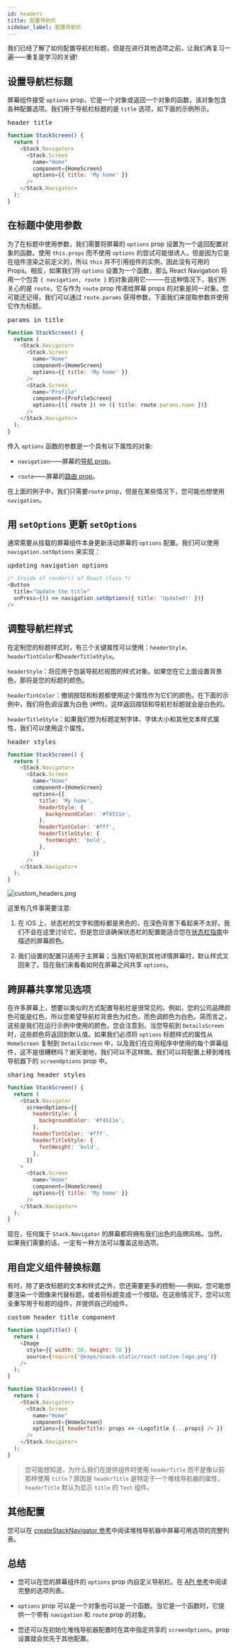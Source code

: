 ```yaml
---
id: headers
title: 配置导航栏
sidebar_label: 配置导航栏
---
```



我们已经了解了如何配置导航栏标题，但是在进行其他选项之前，让我们再复习一遍——重复是学习的关键!

## 设置导航栏标题

屏幕组件接受 `options` prop，它是一个对象或返回一个对象的函数，该对象包含各种配置选项。我们用于导航栏标题的是 `title` 选项，如下面的示例所示。

<samp id="basic-header-config">header title</samp>

```js
function StackScreen() {
  return (
    <Stack.Navigator>
      <Stack.Screen
        name="Home"
        component={HomeScreen}
        options={{ title: 'My home' }}
      />
    </Stack.Navigator>
  );
}
```

## 在标题中使用参数
 
为了在标题中使用参数，我们需要将屏幕的 `options` prop 设置为一个返回配置对象的函数。使用 `this.props` 而不使用 `options` 的尝试可能很诱人，但是因为它是在组件渲染之前定义的，所以 `this` 并不引用组件的实例，因此没有可用的Props。相反，如果我们将 `options` 设置为一个函数，那么 React Navigation 将用一个包含 `{ navigation, route }` 的对象调用它———在这种情况下，我们所关心的是 `route`，它与作为 `route` prop 传递给屏幕 props 的对象是同一对象。您可能还记得，我们可以通过 `route.params` 获得参数，下面我们来提取参数并使用它作为标题。

<samp id="params-in-title">params in title</samp>

```js
function StackScreen() {
  return (
    <Stack.Navigator>
      <Stack.Screen
        name="Home"
        component={HomeScreen}
        options={{ title: 'My home' }}
      />
      <Stack.Screen
        name="Profile"
        component={ProfileScreen}
        options={({ route }) => ({ title: route.params.name })}
      />
    </Stack.Navigator>
  );
}
```

传入 `options` 函数的参数是一个具有以下属性的对象:

- `navigation`——屏幕的[导航 prop](navigation-prop.md)。

- `route`——屏幕的[路由 prop](route-prop.md)。

在上面的例子中，我们只需要`route` prop，但是在某些情况下，您可能也想使用 `navigation`。

## 用 `setOptions` 更新 `setOptions`


通常需要从挂载的屏幕组件本身更新活动屏幕的 `options` 配置。我们可以使用 `navigation.setOptions` 来实现：

<samp id="updating-options-with-setoptions">updating navigation options</samp>

```js
/* Inside of render() of React class */
<Button
  title="Update the title"
  onPress={() => navigation.setOptions({ title: 'Updated!' })}
/>
```

## 调整导航栏样式

在定制您的标题样式时，有三个关键属性可以使用：`headerStyle`、`headerTintColor`和`headerTitleStyle`。

`headerStyle`：将应用于包装导航栏视图的样式对象。如果您在它上面设置背景色，那将是您的标题的颜色。

`headerTintColor`：撤销按钮和标题都使用这个属性作为它们的颜色。在下面的示例中，我们将色调设置为白色 (#fff)，这样返回按钮和导航栏标题就会是白色的。

`headerTitleStyle`：如果我们想为标题定制字体、字体大小和其他文本样式属性，我们可以使用这个属性。

<samp id="header-styles">header styles</samp>

```js
function StackScreen() {
  return (
    <Stack.Navigator>
      <Stack.Screen
        name="Home"
        component={HomeScreen}
        options={{
          title: 'My home',
          headerStyle: {
            backgroundColor: '#f4511e',
          },
          headerTintColor: '#fff',
          headerTitleStyle: {
            fontWeight: 'bold',
          },
        }}
      />
    </Stack.Navigator>
  );
}
```

![custom_headers.png](/assets/headers/custom_headers.png)

这里有几件事需要注意:

1. 在 iOS 上，状态栏的文字和图标都是黑色的，在深色背景下看起来不太好。我们不会在这里讨论它，但是您应该确保状态栏的配置能适合您在[状态栏指南](status-bar.md)中描述的屏幕颜色。

2. 我们设置的配置只适用于主屏幕；当我们导航到其他详情屏幕时，默认样式又回来了。现在我们来看看如何在屏幕之间共享 `options`。

## 跨屏幕共享常见选项

在许多屏幕上，想要以类似的方式配置导航栏是很常见的。例如，您的公司品牌颜色可能是红色，所以您希望导航栏背景色为红色，而色调颜色为白色。简而言之，这些是我们在运行示例中使用的颜色，您会注意到，当您导航到 `DetailsScreen` 时，这些颜色将返回到默认值。如果我们必须将 `options` 标题样式的属性从`HomeScreen` 复制到 `DetailsScreen` 中，以及我们在应用程序中使用的每个屏幕组件，这不是很糟糕吗？谢天谢地，我们可以不这样做。我们可以将配置上移到堆栈导航器下的 `screenOptions` prop 中。

<samp id="sharing-header-styles">sharing header styles</samp>

```js
function StackScreen() {
  return (
    <Stack.Navigator
      screenOptions={{
        headerStyle: {
          backgroundColor: '#f4511e',
        },
        headerTintColor: '#fff',
        headerTitleStyle: {
          fontWeight: 'bold',
        },
      }}
    >
      <Stack.Screen
        name="Home"
        component={HomeScreen}
        options={{ title: 'My home' }}
      />
    </Stack.Navigator>
  );
}
```

现在，任何属于 `Stack.Navigator` 的屏幕都将拥有我们出色的品牌风格。当然，如果我们需要的话，一定有一种方法可以覆盖这些选项。


## 用自定义组件替换标题

有时，除了更改标题的文本和样式之外，您还需要更多的控制——例如，您可能想要渲染一个图像来代替标题，或者将标题变成一个按钮。在这些情况下，您可以完全重写用于标题的组件，并提供自己的组件。

<samp id="custom-header-title-component">custom header title component</samp>

```js
function LogoTitle() {
  return (
    <Image
      style={{ width: 50, height: 50 }}
      source={require('@expo/snack-static/react-native-logo.png')}
    />
  );
}

function StackScreen() {
  return (
    <Stack.Navigator>
      <Stack.Screen
        name="Home"
        component={HomeScreen}
        options={{ headerTitle: props => <LogoTitle {...props} /> }}
      />
    </Stack.Navigator>
  );
}
```

> 您可能想知道，为什么我们在提供组件时使用 `headerTitle` 而不是像以前那样使用 `title`？原因是 `headerTitle` 是特定于一个堆栈导航器的属性，`headerTitle` 默认为显示 `title` 的 `Text` 组件。

## 其他配置

您可以在 [createStackNavigator 参考](stack-navigator.md#navigationoptions-used-by-stacknavigator)中阅读堆栈导航器中屏幕可用选项的完整列表。

## 总结

- 您可以在您的屏幕组件的 `options` prop  内自定义导航栏。在 [API 参考](stack-navigator.md#navigationoptions-used-by-stacknavigator)中阅读完整的选项列表。

- `options` prop 可以是一个对象也可以是一个函数。当它是一个函数时，它提供一个带有 `navigation` 和 `route` prop 的对象。

- 您还可以在初始化堆栈导航器配置时在其中指定共享的 `screenOptions`。prop设置就会优先于其他配置。